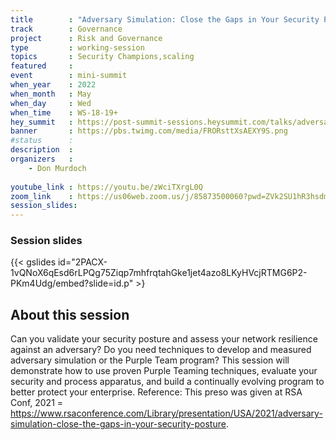 ```yaml
---
title        : "Adversary Simulation: Close the Gaps in Your Security Posture"
track        : Governance
project      : Risk and Governance
type         : working-session
topics       : Security Champions,scaling
featured     :
event        : mini-summit
when_year    : 2022
when_month   : May
when_day     : Wed
when_time    : WS-18-19+
hey_summit   : https://post-summit-sessions.heysummit.com/talks/adversary-simulation-close-the-gaps-in-your-security-posture/
banner       : https://pbs.twimg.com/media/FRORsttXsAEXY9S.png
#status      : 
description  :
organizers   :
    - Don Murdoch
    
youtube_link : https://youtu.be/zWciTXrgL0Q
zoom_link    : https://us06web.zoom.us/j/85873500060?pwd=ZVk2SU1hR3hsdm44NFFXYlM4UjhLQT09
session_slides:
---
```

### Session slides

{{< gslides id="2PACX-1vQNoX6qEsd6rLPQg75Ziqp7mhfrqtahGke1jet4azo8LKyHVcjRTMG6P2-PKm4Udg/embed?slide=id.p" >}


## About this session
Can you validate your security posture and assess your network resilience against an adversary? Do you need techniques to develop and measured adversary simulation or the Purple Team program? This session will demonstrate how to use proven Purple Teaming techniques, evaluate your security and process apparatus, and build a continually evolving program to better protect your enterprise.
Reference:
This preso was given at RSA Conf, 2021 = https://www.rsaconference.com/Library/presentation/USA/2021/adversary-simulation-close-the-gaps-in-your-security-posture.

